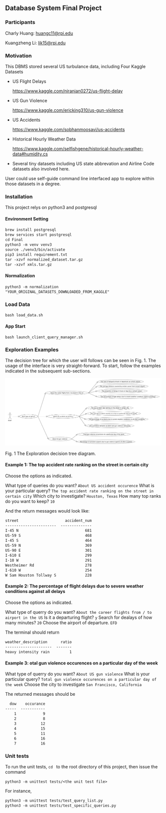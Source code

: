 ## Database System Final Project

### Participants 

Charly Huang: huangc11@rpi.edu

Kuangzheng Li: lik15@rpi.edu

### Motivation

This DBMS stored several US turbulance data, including Four Kaggle Datasets

+ US Flight Delays

  https://www.kaggle.com/niranjan0272/us-flight-delay

+ US Gun Violence

  https://www.kaggle.com/ericking310/us-gun-violence

+ US Accidents

  https://www.kaggle.com/sobhanmoosavi/us-accidents

+ Historical Hourly Weather Data

  https://www.kaggle.com/selfishgene/historical-hourly-weather-data#humidity.cs

+ Several tiny datasets including US state abbrevation and Airline Code datasets also involved here.

User could use self-guide command line interfaced app to explore within those datasets in a degree. 

### Installation

This project relys on python3 and postgresql

#### Environment Setting

```shell
brew install postgresql
brew services start postgresql
cd Final
python3 -m venv venv3
source ./venv3/bin/activate
pip3 install requirement.txt
tar -xzvf normalized_dataset.tar.gz
tar -xzvf xmls.tar.gz
```

#### Normalization

```
python3 -m normalization "YOUR_ORIGINAL_DATASETS_DOWNLOADED_FROM_KAGGLE"
```

### Load Data

```
bash load_data.sh
```

#### App Start

```
bash launch_client_query_manager.sh
```

### Exploration Examples

The decision tree for which the user will follows can be seen in Fig. 1. The usage of the interface is very straight-forward. To start, follow the examples indicated in the subsequent sub-sections.

![the_exploration_decision_tree_diagram](media/decision_tree_diagram.png)

Fig. 1 The Exploration decision tree diagram.

#### Example 1: The top accident rate ranking on the street in certain city

Choose the options as indicated.

What type of queries do you want? `About US accident occurence`
What is your particular query? `The top accident rate ranking on the street in certain city`
Which city to investigate? `Houston, Texas`
How many top ranks do you want to keep? `10`

And the return messages would look like:

```
street                     accident_num
-----------------------  --------------
I-45 N                              681
US-59 S                             468
I-45 S                              464
US-59 N                             369
US-90 E                             301
I-610 E                             299
I-10 W                              291
Westheimer Rd                       278
I-610 W                             254
W Sam Houston Tollway S             228

```

#### Example 2: The percentage of flight delays due to severe weather conditions against all delays

Choose the options as indicated.

What type of querry do you want? `About the career flights from / to airport in the US`
Is it a departuring flight? `y`
Search for dealays of how many minutes? `20`
Choose the airport of departure. `EFD`

The terminal should return

```
weather_description      ratio
---------------------  -------
heavy intensity rain         1
```

#### Example 3: otal gun violence occurences on a particular day of the week

What type of querry do you want? `About US gun violence`
What is your particular query? `Total gun violence occurences on a particular day of the week`
Choose the city to investigate `San Francisco, California`

The returned messages should be

```
  dow    occurance
-----  -----------
    1            9
    2            8
    3           12
    4           15
    5           11
    6           16
    7           16
```

### Unit tests

To run the unit tests, `cd ` to the root directory of this project, then issue the command

```
python3 -m unittest tests/<the unit test file>
```

For instance,

```
python3 -m unittest tests/test_query_list.py
python3 -m unittest tests/test_specific_queries.py
```
